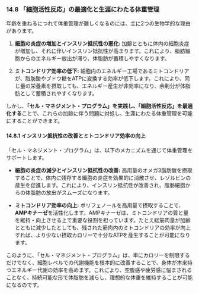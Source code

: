 ### 14.8 「細胞活性反応」の最適化と生涯にわたる体重管理

年齢を重ねるにつれて体重管理が難しくなるのには、主に2つの生物学的な理由があります。

1.  **細胞の炎症の増加とインスリン抵抗性の悪化:**
    加齢とともに体内の細胞炎症が増加し、それに伴いインスリン抵抗性が高まります。これにより、脂肪細胞からのエネルギー放出が滞り、体脂肪が蓄積しやすくなります。

2.  **ミトコンドリア効率の低下:**
    細胞内のエネルギー工場であるミトコンドリアが、脂肪酸やブドウ糖をATPに変換する効率が低下します。これにより、同じ量の栄養素を摂取しても、エネルギー産生が非効率になり、余剰分が体脂肪として蓄積されやすくなります。

しかし、**「セル・マネジメント・プログラム」を実践し、「細胞活性反応」を最適化する**ことで、これらの加齢に伴う問題に対処し、生涯にわたる体重管理を可能にすることができます。

#### 14.8.1 インスリン抵抗性の改善とミトコンドリア効率の向上

「セル・マネジメント・プログラム」は、以下のメカニズムを通じて体重管理をサポートします。

*   **細胞の炎症の減少とインスリン抵抗性の改善:**
    高用量のオメガ3脂肪酸を摂取することで、体内に残存する細胞の炎症を効果的に消散させ、レゾルビンの産生を促進します。これにより、インスリン抵抗性が改善され、脂肪細胞からの体脂肪の放出がスムーズになります。

*   **ミトコンドリア効率の向上:**
    ポリフェノールを高用量で摂取することで、**AMPキナーゼ**を活性化します。AMPキナーゼは、ミトコンドリアの質と量を維持・向上させる上で重要な役割を担っています。たとえ総筋肉量が加齢とともに減少したとしても、残された筋肉内のミトコンドリアの効率が向上すれば、より少ない摂取カロリーで十分なATPを産生することが可能になります。

このように、「セル・マネジメント・プログラム」は、単にカロリーを制限するだけでなく、細胞レベルでの代謝機能を根本的に改善することで、身体が本来持つエネルギー代謝の効率を高めます。これにより、空腹感や疲労感に悩まされることなく、持続可能な形で体脂肪を減らし、理想的な体重を維持することが可能になるのです。
